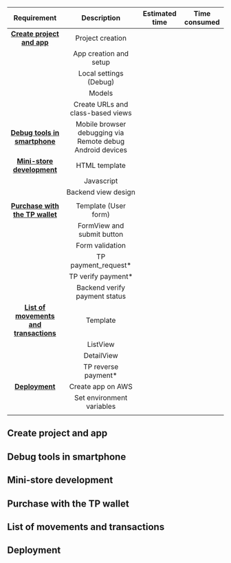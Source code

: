 |             **Requirement**            |                      **Description**                      | **Estimated time** | **Time consumed** |
|:--------------------------------------:|:---------------------------------------------------------:|:------------------:|:-----------------:|
| **[Create project and app](#Create-project-and-app)**             | Project creation                                          |                    |                   |
|                                        | App creation and setup                                    |                    |                   |
|                                        | Local settings (Debug)                                    |                    |                   |
|                                        | Models                                                    |                    |                   |
|                                        | Create URLs and class-based views                         |                    |                   |
| **[Debug tools in smartphone](#Debug-tools-in-smartphone)**          | Mobile browser debugging via Remote debug Android devices |                    |                   |
| **[Mini-store development](#Mini-store-development)**             | HTML template                                             |                    |                   |
|                                        | Javascript                                                |                    |                   |
|                                        | Backend view design                                       |                    |                   |
|                                        |                                                           |                    |                   |
| **[Purchase with the TP wallet](#Purchase-with-the-TP-wallet)**        | Template (User form)                                      |                    |                   |
|                                        | FormView and submit button                                |                    |                   |
|                                        | Form validation                                           |                    |                   |
|                                        | TP payment_request*                                       |                    |                   |
|                                        | TP verify payment*                                        |                    |                   |
|                                        | Backend verify payment status                             |                    |                   |
| **[List of movements and transactions](#List-of-movements-and-transactions)** | Template                                                  |                    |                   |
|                                        | ListView                                                  |                    |                   |
|                                        | DetailView                                                |                    |                   |
|                                        | TP reverse payment*                                       |                    |                   |
| **[Deployment](#Deployment)**                         | Create app on AWS                                         |                    |                   |
|                                        | Set environment variables                                 |                    |                   |
|                                        |                                                           |                    |                   |


<h2 id="#Create-project-and-app">Create project and app</h2>
<h2 id="#Debug-tools-in-smartphone">Debug tools in smartphone</h2>
<h2 id="#Mini-store-development">Mini-store development</h2>
<h2 id="#Purchase-with-the-TP-wallet">Purchase with the TP wallet</h2>
<h2 id="#List-of-movements-and-transactions">List of movements and transactions</h2>
<h2 id="#Deployment">Deployment</h2>
